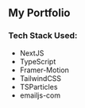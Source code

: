 ## My Portfolio

### Tech Stack Used:
 - NextJS
 - TypeScript
 - Framer-Motion
 - TailwindCSS
 - TSParticles
 - emailjs-com
